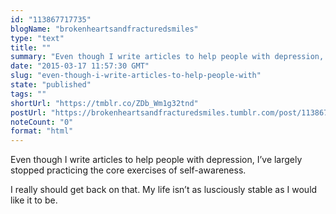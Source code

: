```yaml
---
id: "113867717735"
blogName: "brokenheartsandfracturedsmiles"
type: "text"
title: ""
summary: "Even though I write articles to help people with depression, I’ve largely stopped practicing the core exercises of..."
date: "2015-03-17 11:57:30 GMT"
slug: "even-though-i-write-articles-to-help-people-with"
state: "published"
tags: ""
shortUrl: "https://tmblr.co/ZDb_Wm1g32tnd"
postUrl: "https://brokenheartsandfracturedsmiles.tumblr.com/post/113867717735/even-though-i-write-articles-to-help-people-with"
noteCount: "0"
format: "html"
---
```


Even though I write articles to help people with depression, I’ve largely stopped practicing the core exercises of self-awareness.

I really should get back on that. My life isn’t as lusciously stable as I would like it to be.